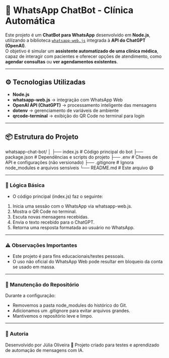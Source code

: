 # 🤖 WhatsApp ChatBot - Clínica Automática

Este projeto é um **ChatBot para WhatsApp** desenvolvido em **Node.js**, utilizando a biblioteca [`whatsapp-web.js`](https://github.com/pedroslopez/whatsapp-web.js) integrada à **API do ChatGPT (OpenAI)**.  
O objetivo é simular um **assistente automatizado de uma clínica médica**, capaz de interagir com pacientes e oferecer opções de atendimento, como **agendar consultas** ou **ver agendamentos existentes**.

---

## ⚙️ Tecnologias Utilizadas

- **Node.js**
- **whatsapp-web.js** → integração com WhatsApp Web
- **OpenAI API (ChatGPT)** → processamento inteligente das mensagens
- **dotenv** → gerenciamento de variáveis de ambiente
- **qrcode-terminal** → exibição do QR Code no terminal para login

---

## 📦 Estrutura do Projeto

whatsapp-chat-bot/
│
├── index.js # Código principal do bot
├── package.json # Dependências e scripts do projeto
├── .env # Chaves de API e configurações (não versionado)
├── .gitignore # Ignora node_modules e arquivos sensíveis
└── README.md # Este arquivo 😄


---

### 🧠 Lógica Básica

- O código principal (index.js) faz o seguinte:

1. Inicia uma sessão com o WhatsApp via whatsapp-web.js.
2. Mostra o QR Code no terminal.
3. Escuta novas mensagens recebidas.
4. Envia o texto recebido para o ChatGPT.
5. Retorna uma resposta formatada ao usuário no WhatsApp.

---

### ⚠️ Observações Importantes

- Este projeto é para fins educacionais/testes pessoais.
- O uso não oficial do WhatsApp Web pode resultar em bloqueio da conta se usado em massa.

---

### 🧹 Manutenção do Repositório

Durante a configuração:
- Removemos a pasta node_modules do histórico do Git.
- Adicionamos um .gitignore para evitar arquivos grandes.
- Mantivemos o repositório leve e limpo.

---

### 💙 Autoria

Desenvolvido por Júlia Oliveira 🧠
Projeto criado para testes e aprendizado de automação de mensagens com IA.
